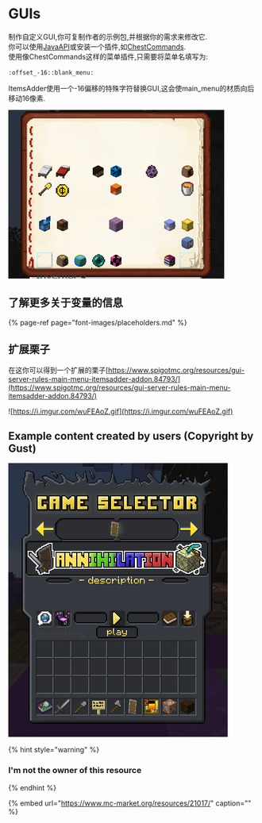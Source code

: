 # GUIs

制作自定义GUI,你可复制作者的示例包,并根据你的需求来修改它.  
你可以使用[JavaAPI](https://github.com/LoneDev6/Wiki-ItemsAdder/tree/7c1831190462fc2269541ef357ac653d3da8c179/kai-fa/java-api/huds-guis.md)或安装一个插件,如[ChestCommands](https://dev.bukkit.org/projects/chest-commands).  
使用像ChestCommands这样的菜单插件,只需要将菜单名填写为:

```text
:offset_-16::blank_menu:
```

ItemsAdder使用一个-16偏移的特殊字符替换GUI,这会使main\_menu的材质向后移动16像素.

![](../../../.gitbook/assets/immagine%20%2811%29.png)

## 了解更多关于变量的信息

{% page-ref page="font-images/placeholders.md" %}

## 扩展栗子

在这你可以得到一个扩展的栗子[https://www.spigotmc.org/resources/gui-server-rules-main-menu-itemsadder-addon.84793/](https://www.spigotmc.org/resources/gui-server-rules-main-menu-itemsadder-addon.84793/)

![https://i.imgur.com/wuFEAoZ.gif](https://i.imgur.com/wuFEAoZ.gif)

## Example content created by users \(Copyright by Gust\)

![](../../../.gitbook/assets/immagine%20%28100%29.png)

{% hint style="warning" %}
### I'm not the owner of this resource
{% endhint %}

{% embed url="https://www.mc-market.org/resources/21017/" caption="" %}

